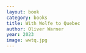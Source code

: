 ```yaml
---
layout: book
category: books
title: With Wolfe to Quebec
author: Oliver Warner
year: 2023
image: wwtq.jpg
---
```


